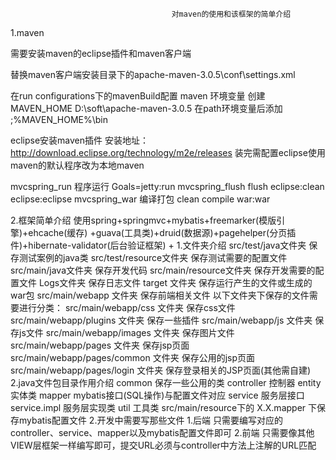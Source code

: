 
										对maven的使用和该框架的简单介绍

1.maven

需要安装maven的eclipse插件和maven客户端

替换maven客户端安装目录下的apache-maven-3.0.5\conf\settings.xml

在run configurations下的mavenBuild配置
maven 环境变量
创建MAVEN_HOME
D:\soft\apache-maven-3.0.5
在path环境变量后添加
;%MAVEN_HOME%\bin


eclipse安装maven插件
安装地址：http://download.eclipse.org/technology/m2e/releases
装完需配置eclipse使用maven的默认程序改为本地maven


mvcspring_run 程序运行
Goals=jetty:run
mvcspring_flush flush
eclipse:clean eclipse:eclipse
mvcspring_war 编译打包
clean compile war:war

2.框架简单介绍
使用spring+springmvc+mybatis+freemarker(模版引擎)+ehcache(缓存)
+guava(工具类)+druid(数据源)+pagehelper(分页插件)+hibernate-validator(后台验证框架)
+
1.文件夹介绍
  src/test/java文件夹 保存测试案例的java类
  src/test/resource文件夹 保存测试需要的配置文件
  src/main/java文件夹 保存开发代码
  src/main/resource文件夹 保存开发需要的配置文件
  Logs文件夹 保存日志文件
  target 文件夹 保存运行产生的文件或生成的war包
  src/main/webapp 文件夹 保存前端相关文件
  以下文件夹下保存的文件需要进行分类：
  src/main/webapp/css 文件夹 保存css文件
  src/main/webapp/plugins 文件夹 保存一些插件
  src/main/webapp/js 文件夹 保存js文件
  src/main/webapp/images 文件夹 保存图片文件
  src/main/webapp/pages 文件夹 保存jsp页面
  src/main/webapp/pages/common 文件夹 保存公用的jsp页面
  src/main/webapp/pages/login 文件夹 保存登录相关的JSP页面(其他需自建)
2.java文件包目录作用介绍
common 保存一些公用的类
controller 控制器
entity   实体类
mapper mybatis接口(SQL操作)与配置文件对应
service 服务层接口
service.impl 服务层实现类
util 工具类
src/main/resource下的 X.X.mapper 下保存mybatis配置文件
2.开发中需要写那些文件
1.后端
  只需要编写对应的controller、service、mapper以及mybatis配置文件即可
2.前端
只需要像其他VIEW层框架一样编写即可，提交URL必须与controller中方法上注解的URL匹配

